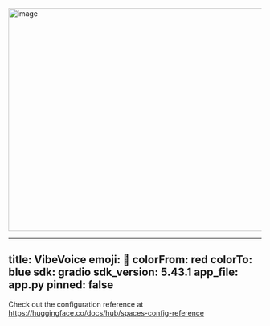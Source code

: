 <img width="1108" height="443" alt="image" src="https://github.com/user-attachments/assets/a071a784-3950-48a9-8918-e7e184884ba5" />


---
title: VibeVoice
emoji: 🏃
colorFrom: red
colorTo: blue
sdk: gradio
sdk_version: 5.43.1
app_file: app.py
pinned: false
---

Check out the configuration reference at https://huggingface.co/docs/hub/spaces-config-reference

